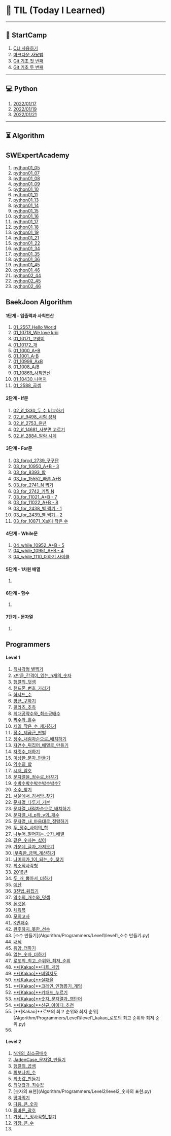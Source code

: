 # 🌱 TIL (Today I Learned)

---

## 🚀 StartCamp

1. [CLI 사용하기](Startcamp/CLI.md)
2. [마크다운 사용법](Startcamp/markdown.md)
3. [Git 기초 첫 번째](Startcamp/git.md)
3. [Git 기초 두 번째 ](Startcamp/git2.md)

---

## 💻 Python

1. [2022/01/17](Python/live_220117.md)
2. [2022/01/19](Python/live_220119.md)
2. [2022/01/21](Python/live_220121.md)

---

## ⏳ Algorithm

## SWExpertAcademy

1. [python01_05](Algorithm/SWExpertAcademy/python01_05_exam.py)
2. [python01_07](Algorithm/SWExpertAcademy/python01_07_exam.py)
3. [python01_08](https://github.com/ict-cspark/TIL/blob/master/Algorithm/SWExpertAcademy/python01_08_exam.py)
4. [python01_09](Algorithm/SWExpertAcademy/python01_09_exam.py)
5. [python01_10](Algorithm/SWExpertAcademy/python01_10_exam.py)
6. [python01_11](Algorithm/SWExpertAcademy/python01_11_exam.py)
7. [python01_13](Algorithm/SWExpertAcademy/python01_13_exam.py)
8. [python01_14](Algorithm/SWExpertAcademy/python01_14_exam.py)
9. [python01_15](Algorithm/SWExpertAcademy/python01_15_exam.py)
10. [python01_16](Algorithm/SWExpertAcademy/python01_16_exam.py)
11. [python01_17](Algorithm/SWExpertAcademy/python01_17_exam.py)
12. [python01_18](Algorithm/SWExpertAcademy/python01_18_exam.py)
13. [python01_19](Algorithm/SWExpertAcademy/python01_19_exam.py)
14. [python01_21](Algorithm/SWExpertAcademy/python01_21_exam.py)
15. [python01_22](Algorithm/SWExpertAcademy/python01_22_exam.py)
16. [python01_34](Algorithm/SWExpertAcademy/python01_34_exam.py)
17. [python01_35](Algorithm/SWExpertAcademy/python01_35_exam.py)
18. [python01_36](Algorithm/SWExpertAcademy/python01_36_exam.py)
19. [python01_45](Algorithm/SWExpertAcademy/python01_45_exam.py)
20. [python01_46](Algorithm/SWExpertAcademy/python01_46_exam.py)
21. [python02_44](Algorithm/SWExpertAcademy/python02_44_exam.py)
22. [python02_45](Algorithm/SWExpertAcademy/python02_45_exam.py)
23. [python02_46](Algorithm/SWExpertAcademy/python02_46_exam.py)



## BaekJoon Algorithm

#### 1단계 - 입출력과 사칙연산

1. [01_2557_Hello World](Algorithm/Baekjoon/Step1/01_2557.py)
2. [01_10718_We love kriii](Algorithm/Baekjoon/Step1/01_10718.py)
3. [01_10171_고양이](Algorithm/Baekjoon/Step1/01_10171.py)
4. [01_10172_개](Algorithm/Baekjoon/Step1/01_10172.py)
5. [01_1000_A+B](Algorithm/Baekjoon/Step1/01_1000.py)
6. [01_1001_A-B](Algorithm/Baekjoon/Step1/01_1001.py)
7. [01_10998_AxB](Algorithm/Baekjoon/Step1/01_10998.py)
8. [01_1008_A/B](Algorithm/Baekjoon/Step1/01_1008.py)
9. [01_10869_사칙연산](Algorithm/Baekjoon/Step1/01_10869.py)
10. [01_10430_나머지](Algorithm/Baekjoon/Step1/01_10430.py)
11. [01_2588_곱셈](Algorithm/Baekjoon/Step1/01_2588.py)

#### 2단계 - If문

1. [02_if_1330_두 수 비교하기](Algorithm/Baekjoon/Step2/02_if_1330.py)
2. [02_if_9498_시험 성적](Algorithm/Baekjoon/Step2/02_if_9498.py)
3. [02_if_2753_윤년](Algorithm/Baekjoon/Step2/02_if_2753.py)
4. [02_if_14681_사분면 고르기](Algorithm/Baekjoon/Step2/02_if_14681.py)
5. [02_if_2884_알람 시계](Algorithm/Baekjoon/Step2/02_if_2884.py)

#### 3단계 - For문

1. [03_forcd_2739_구구단](Algorithm/Baekjoon/Step3/03_for_2739.py)
1. [03_for_10950_A+B - 3](Algorithm/Baekjoon/Step3/03_for_10950.py)
1. [03_for_8393_합](Algorithm/Baekjoon/Step3/03_for_8393.py)
1. [03_for_15552_빠른 A+B](Algorithm/Baekjoon/Step3/03_for_15552.py)
1. [03_for_2741_N 찍기](Algorithm/Baekjoon/Step3/03_for_2741.py)
1. [03_for_2742_기찍 N](Algorithm/Baekjoon/Step3/03_for_2742.py)
1. [03_for_11021_A+B - 7](Algorithm/Baekjoon/Step3/03_for_11021.py)
1. [03_for_11022_A+B - 8](Algorithm/Baekjoon/Step3/03_for_11022.py)
1. [03_for_2438_별 찍기 - 1](Algorithm/Baekjoon/Step3/03_for_2438.py)
1. [03_for_2439_별 찍기 - 2](Algorithm/Baekjoon/Step3/03_for_2439.py)
1. [03_for_10871_X보다 작은 수](Algorithm/Baekjoon/Step3/03_for_10871.py)

#### 4단계 - While문

1. [04_while_10952_A+B - 5](Algorithm/Baekjoon/Step4/04_while_10952.py)
2. [04_while_10951_A+B - 4](Algorithm/Baekjoon/Step4/04_while_10951.py)
3. [04_while_1110_더하기 사이클](Algorithm/Baekjoon/Step4/04_while_1110.py)

#### 5단계 - 1차원 배열

1. 

#### 6단계 - 함수

1. 

#### 7단계 - 문자열

1. 

## Programmers

#### Level 1

1. [직사각형 별찍기](Algorithm/Programmers/Level1/level1_직사각형_별찍기.py)
2. [x만큼_간격이_있는_n개의_숫자](Algorithm/Programmers/Level1/level1_x만큼_간격이_있는_n개의_숫자.py)
2. [행렬의_덧셈](Algorithm/Programmers/Level1/level1_행렬의_덧셈.py)
2. [핸드폰_번호_가리기](Algorithm/Programmers/Level1/level1_핸드폰_번호_가리기.py)
2. [하샤드_수](Algorithm/Programmers/Level1/level1_하샤드_수.py)
2. [평균_구하기](Algorithm/Programmers/Level1/level1_평균_구하기.py)
2. [콜라츠_추측](Algorithm/Programmers/Level1/level1_콜라츠_추측.py)
2. [최대공약수와_최소공배수](Algorithm/Programmers/Level1/level1_최대공약수와_최소공배수.py)
2. [짝수와_홀수](Algorithm/Programmers/Level1/level1_짝수와_홀수.py)
2. [제일_작은_수_제거하기](Algorithm/Programmers/Level1/level1_제일_작은_수_제거하기.py)
2. [정수_제곱근_판별](Algorithm/Programmers/Level1/level1_정수_제곱근_판별.py)
2. [정수_내림차순으로_배치하기](Algorithm/Programmers/Level1/level1_정수_내림차순으로_배치하기.py)
2. [자연수_뒤집어_배열로_만들기](Algorithm/Programmers/Level1/level1_자연수_뒤집어_배열로_만들기.py)
2. [자릿수_더하기](Algorithm/Programmers/Level1/level1_자릿수_더하기.py)
2. [이상한_문자_만들기](Algorithm/Programmers/Level1/level1_이상한_문자_만들기.py)
2. [약수의_합](Algorithm/Programmers/Level1/level1_약수의_합.py)
2. [시저_암호](Algorithm/Programmers/Level1/level1_시저_암호.py)
2. [문자열을_정수로_바꾸기](Algorithm/Programmers/Level1/level1_문자열을_정수로_바꾸기.py)
2. [수박수박수박수박수박수?](Algorithm/Programmers/Level1/level1_수박수박수박수박수박수.py)
2. [소수_찾기](Algorithm/Programmers/Level1/level1_소수_찾기.py)
2. [서울에서_김서방_찾기](Algorithm/Programmers/Level1/level1_서울에서_김서방_찾기.py)
2. [문자열_다루기_기본](Algorithm/Programmers/Level1/level1_문자열_다루기_기본.py)
2. [문자열_내림차순으로_배치하기](Algorithm/Programmers/Level1/level1_문자열_내림차순으로_배치하기.py)
2. [문자열_내_p와_y의_개수](Algorithm/Programmers/Level1/level1_문자열_내_p와_y의_개수.py)
2. [문자열_내_마음대로_정렬하기](Algorithm/Programmers/Level1/level1_문자열_내_마음대로_정렬하기.py)
2. [두_정수_사이의_합](Algorithm/Programmers/Level1/level1_두_정수_사이의_합.py)
2. [나누어_떨어지는_숫자_배열](Algorithm/Programmers/Level1/level1_나누어_떨어지는_숫자_배열.py)
2. [같은_숫자는_싫어](Algorithm/Programmers/Level1/level1_같은_숫자는_싫어.py)
2. [가운데_글자_가져오기](Algorithm/Programmers/Level1/level1_가운데_글자_가져오기.py)
2. [l부족한_금액_계산하기](Algorithm/Programmers/Level1/level1_부족한_금액_계산하기.py)
2. [나머지가_1이_되는_수_찾기](Algorithm/Programmers/Level1/level1_나머지가_1이_되는_수_찾기.py)
2. [최소직사각형](Algorithm/Programmers/Level1/level1_최소직사각형.py)
2. [2016년](Algorithm/Programmers/Level1/level1_2016년.py)
2. [두_개_뽑아서_더하기](Algorithm/Programmers/Level1/level1_두_개_뽑아서_더하기.py)
2. [예산](Algorithm/Programmers/Level1/level1_예산.py)
2. [3진법_뒤집기](Algorithm/Programmers/Level1/level1_3진법_뒤집기.py)
2. [약수의_개수와_덧셈](Algorithm/Programmers/Level1/level1_약수의_개수와_덧셈.py)
2. [폰켓몬](Algorithm/Programmers/Level1/level1_폰켓몬.py)
2. [체육복](Algorithm/Programmers/Level1/level1_체육복.py)
2. [모의고사](Algorithm/Programmers/Level1/level1_모의고사.py)
2. [K번째수](Algorithm/Programmers/Level1/level1_K번째수.py)
2. [완주하지_못한_선수](Algorithm/Programmers/Level1/level1_완주하지_못한_선수.py)
2. [소수 만들기](Algorithm/Programmers/Level1/level1_소수 만들기.py)
2. [내적](Algorithm/Programmers/Level1/level1_내적.py)
2. [음양_더하기](Algorithm/Programmers/Level1/level1_음양_더하기.py)
2. [없는_숫자_더하기](Algorithm/Programmers/Level1/level1_없는_숫자_더하기.py)
2. [로또의_최고_순위와_최저_순위](Algorithm/Programmers/Level1/level1_로또의_최고_순위와_최저_순위.py)
2. [**[Kakao]**다트_게임](Algorithm/Programmers/Level1/level1_kakao_다트_게임.py)
2. [**[Kakao]**비밀지도](Algorithm/Programmers/Level1/level1_kakao_비밀지도.py)
2. [**[Kakao]**실패율](Algorithm/Programmers/Level1/level1_kakao_실패율.py)
2. [**[Kakao]**크레인_인형뽑기_게임](Algorithm/Programmers/Level1/level1_kakao_크레인_인형뽑기_게임.py)
2. [**[Kakao]**키패드_누르기](Algorithm/Programmers/Level1/level1_kakao_키패드_누르기.py)
2. [**[Kakao]**숫자_문자열과_영단어](Algorithm/Programmers/Level1/level1_kakao_숫자_문자열과_영단어.py)
2. [**[Kakao]**신규_아이디_추천](Algorithm/Programmers/Level1/level1_kakao_신규_아이디_추천.py)
2. [**[Kakao]**로또의 최고 순위와 최저 순위](Algorithm/Programmers/Level1/level1_kakao_로또의 최고 순위와 최저 순위.py)
2. 

#### Level 2

1. [N개의_최소공배수](Algorithm/Programmers/Level2/level2_N개의_최소공배수.py)
2. [JadenCase_문자열_만들기](Algorithm/Programmers/Level2/level2_JadenCase_문자열_만들기.py)
2. [행렬의_곱셈](Algorithm/Programmers/Level2/level2_행렬의_곱셈.py)
2. [피보나치_수](Algorithm/Programmers/Level2/level2_피보나치_수.py)
2. [최솟값_만들기](Algorithm/Programmers/Level2/level2_최솟값_만들기.py)
2. [최댓값과_최솟값](Algorithm/Programmers/Level2/level2_최댓값과_최솟값.py)
2. [숫자의 표현](Algorithm/Programmers/Level2/level2_숫자의 표현.py)
2. [땅따먹기](Algorithm/Programmers/Level2/level2_땅따먹기.py)
2. [다음_큰_숫자](Algorithm/Programmers/Level2/level2_다음_큰_숫자.py)
2. [올바른_괄호](Algorithm/Programmers/Level2/level2_올바른_괄호.py)
2. [가장_큰_정사각형_찾기](Algorithm/Programmers/Level2/level2_가장_큰_정사각형_찾기.py)
2. [가장_큰_수](Algorithm/Programmers/Level2/level2_가장_큰_수.py)
2. 

